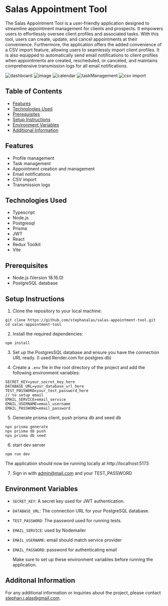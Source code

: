 # Salas Appointment Tool

The Salas Appointment Tool is a user-friendly application designed to streamline appointment management for clients and prospects. It empowers users to effortlessly oversee client profiles and associated tasks. With this tool, users can create, update, and cancel appointments at their convenience. Furthermore, the application offers the added convenience of a CSV import feature, allowing users to seamlessly import client profiles. It is also equipped to automatically send email notifications to client profiles when appointments are created, rescheduled, or canceled, and maintains comprehensive transmission logs for all email notifications.

![dashboard](https://github.com/stephanalas/salas-appointment-tool/assets/72700716/d464a8a9-2a65-4fc9-8e51-132a550f0541)
![image](https://github.com/stephanalas/salas-appointment-tool/assets/72700716/353f3339-6ba5-4b96-9415-7119bf03dd06)
![calendar](https://github.com/stephanalas/salas-appointment-tool/assets/72700716/58a61465-87b4-4ef6-8e12-cb21dc754c61)
![taskManagement](https://github.com/stephanalas/salas-appointment-tool/assets/72700716/8010b1d6-a9c6-4663-823a-95c918ab150f)
![csv import](https://github.com/stephanalas/salas-appointment-tool/assets/72700716/97414417-7e6c-4919-a35c-6ef91d009fa8)


## Table of Contents

- [Features](#features)
- [Technologies Used](#technologies-used)
- [Prerequisites](#prerequisites)
- [Setup Instructions](#setup-instructions)
- [Environment Variables](#environment-variables)
- [Additional Information](#additional-information)

## Features

- Profile management
- Task management
- Appointment creation and management
- Email notifications
- CSV import
- Transmission logs

## Technologies Used

- Typescript
- Node.js
- Postgresql
- Prisma
- JWT
- React
- Redux Toolkit
- Vite

## Prerequisites

- Node.js (Version 18.16.0)
- PostgreSQL database

## Setup Instructions

1. Clone the repository to your local machine:

```
git clone https://github.com/stephanalas/salas-appointment-tool.git
cd salas-appointment-tool
```

2. Install the required dependencies:

```
npm install
```

3. Set up the PostgresSQL database and ensure you have the connection URL ready. (I used Render.com for postgres db)

4. Create a `.env` file in the root directory of the project and add the following environment variables:

```
SECRET_KEY=your_secret_key_here
DATABASE_URL=your_database_url_here
TEST_PASSWORD=your_test_password_here
// to setup email
EMAIL_SERVICE=email_service
EMAIL_USERNAME=email_username
EMAIL_PASSWORD=email_password
```

5. Generate prisma client, push prisma db and seed db

```
npx prisma generate
npx prisma db push
npx prisma db seed
```

6. start dev server

```
npm run dev
```

The application should now be running locally at http://localhost:5173

7. Sign in with admin@mail.com and your TEST_PASSWORD

## Environment Variables

- `SECRET_KEY`: A secret key used for JWT authentication.
- `DATABASE_URL`: The connection URL for your PostgreSQL database.
- `TEST_PASSWORD`: The password used for running tests.
- `EMAIL_SERVICE`: used by Nodemailer
- `EMAIL_USERNAME`: email should match service provider
- `EMAIL_PASSWORD`: password for authenticating email

  Make sure to set up these environment variables before running the application.

## Additonal Information

For any additional information or inquiries about the project, please contact stephan.j.alas@gmail.com.
